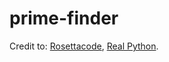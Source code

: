 # prime-finder

Credit to: <a href="https://rosettacode.org/wiki/Strong_and_weak_primes#Python">Rosettacode</a>, <a href="https://realpython.com/python-timer/">Real Python</a>.
